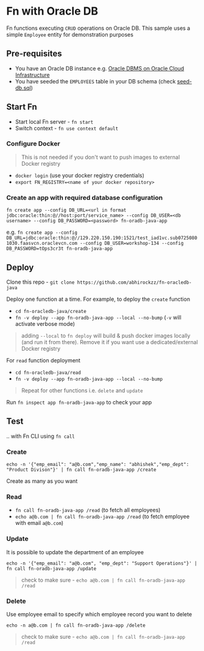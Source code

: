 # Fn with Oracle DB

Fn functions executing `CRUD` operations on Oracle DB. This sample uses a simple `Employee` entity for demonstration purposes 

## Pre-requisites

- You have an Oracle DB instance e.g. [Oracle DBMS on Oracle Cloud Infrastructure](https://docs.cloud.oracle.com/iaas/Content/Database/Concepts/databaseoverview.htm?tocpath=Services%7CDatabase%7C_____0)
- You have seeded the `EMPLOYEES` table in your DB schema (check [seed-db.sql](seed-db.sql))

## Start Fn

- Start local Fn server - `fn start`
- Switch context - `fn use context default`

### Configure Docker

> This is not needed if you don't want to push images to external Docker registry

- `docker login` (use your docker registry credentials)
- `export FN_REGISTRY=<name of your docker repository>`


### Create an app with required database configuration

`fn create app --config DB_URL=<url in format jdbc:oracle:thin:@//host:port/service_name> --config DB_USER=<db username> --config DB_PASSWORD=<password> fn-oradb-java-app` 

e.g. `fn create app --config DB_URL=jdbc:oracle:thin:@//129.220.150.190:1521/test_iad1vc.sub07250801030.faasvcn.oraclevcn.com --config DB_USER=workshop-134 --config DB_PASSWORD=tOps3cr3t fn-oradb-java-app`

## Deploy

Clone this repo - `git clone https://github.com/abhirockzz/fn-oracledb-java`

Deploy one function at a time. For example, to deploy the `create` function

- `cd fn-oracledb-java/create`
- `fn -v deploy --app fn-oradb-java-app --local --no-bump` (`-v` will activate verbose mode)

> adding `--local` to `fn deploy` will build & push docker images locally (and run it from there). Remove it if you want use a dedicated/external Docker registry

For `read` function deployment

- `cd fn-oracledb-java/read`
- `fn -v deploy --app fn-oradb-java-app --local --no-bump`

> Repeat for other functions i.e. `delete` and `update`

Run `fn inspect app fn-oradb-java-app` to check your app

## Test

.. with Fn CLI using `fn call`

### Create

`echo -n '{"emp_email": "a@b.com","emp_name": "abhishek","emp_dept": "Product Divison"}' | fn call fn-oradb-java-app /create`

Create as many as you want

### Read

- `fn call fn-oradb-java-app /read` (to fetch all employees)
- `echo a@b.com | fn call fn-oradb-java-app /read` (to fetch employee with email `a@b.com`)

### Update

It is possible to update the department of an employee

`echo -n '{"emp_email": "a@b.com", "emp_dept": "Support Operations"}' | fn call fn-oradb-java-app /update`

> check to make sure - `echo a@b.com | fn call fn-oradb-java-app /read`

### Delete

Use employee email to specify which employee record you want to delete

`echo -n a@b.com | fn call fn-oradb-java-app /delete`

> check to make sure - `echo a@b.com | fn call fn-oradb-java-app /read`
